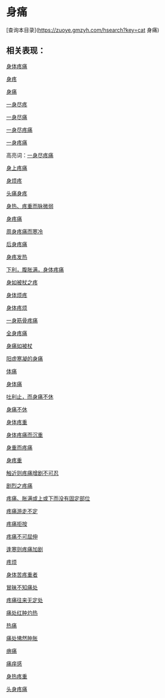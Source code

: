 # 身痛
[查询本目录](https://zuoye.gmzyh.com/hsearch?key=cat 身痛)

## 相关表现：

[身体疼痛](https://zuoye.gmzyh.com/search?key=身体疼痛)
[身疼](https://zuoye.gmzyh.com/search?key=身疼)
[身痛](https://zuoye.gmzyh.com/search?key=身痛)
[一身尽疼](https://zuoye.gmzyh.com/search?key=一身尽疼)
[一身尽痛](https://zuoye.gmzyh.com/search?key=一身尽痛)
[一身尽疼痛](https://zuoye.gmzyh.com/search?key=一身尽疼痛)
[一身疼痛](https://zuoye.gmzyh.com/search?key=一身疼痛)
高亮词：[一身尽疼痛](https://zuoye.gmzyh.com/search?key=一身尽疼痛)  
[身上疼痛](https://zuoye.gmzyh.com/search?key=身上疼痛)
[身烦疼](https://zuoye.gmzyh.com/search?key=身烦疼)
[头痛身疼](https://zuoye.gmzyh.com/search?key=头痛身疼)
[身热、疼重而脉微弱](https://zuoye.gmzyh.com/search?key=身热、疼重而脉微弱)
[身疼痛](https://zuoye.gmzyh.com/search?key=身疼痛)
[周身疼痛而寒冷](https://zuoye.gmzyh.com/search?key=周身疼痛而寒冷)
[后身疼痛](https://zuoye.gmzyh.com/search?key=后身疼痛)
[身疼发热](https://zuoye.gmzyh.com/search?key=身疼发热)
[下利，腹胀满，身体疼痛](https://zuoye.gmzyh.com/search?key=下利，腹胀满，身体疼痛)
[身如被杖之疼](https://zuoye.gmzyh.com/search?key=身如被杖之疼)
[身体烦疼](https://zuoye.gmzyh.com/search?key=身体烦疼)
[身体疼烦](https://zuoye.gmzyh.com/search?key=身体疼烦)
[一身筋骨疼痛](https://zuoye.gmzyh.com/search?key=一身筋骨疼痛)
[全身疼痛](https://zuoye.gmzyh.com/search?key=全身疼痛)
[身痛如被杖](https://zuoye.gmzyh.com/search?key=身痛如被杖)
[阳虚寒凝的身痛](https://zuoye.gmzyh.com/search?key=阳虚寒凝的身痛)
[体痛](https://zuoye.gmzyh.com/search?key=体痛)
[身体痛](https://zuoye.gmzyh.com/search?key=身体痛)
[吐利止，而身痛不休](https://zuoye.gmzyh.com/search?key=吐利止，而身痛不休)
[身痛不休](https://zuoye.gmzyh.com/search?key=身痛不休)
[身体疼重](https://zuoye.gmzyh.com/search?key=身体疼重)
[身体疼痛而沉重](https://zuoye.gmzyh.com/search?key=身体疼痛而沉重)
[身重而疼痛](https://zuoye.gmzyh.com/search?key=身重而疼痛)
[身疼重](https://zuoye.gmzyh.com/search?key=身疼重)
[触近则疼痛增剧不可忍](https://zuoye.gmzyh.com/search?key=触近则疼痛增剧不可忍)
[剧烈之疼痛](https://zuoye.gmzyh.com/search?key=剧烈之疼痛)
[疼痛、胀满或上或下而没有固定部位](https://zuoye.gmzyh.com/search?key=疼痛、胀满或上或下而没有固定部位)
[疼痛游走不定](https://zuoye.gmzyh.com/search?key=疼痛游走不定)
[疼痛拒按](https://zuoye.gmzyh.com/search?key=疼痛拒按)
[疼痛不可屈伸](https://zuoye.gmzyh.com/search?key=疼痛不可屈伸)
[逢寒则疼痛加剧](https://zuoye.gmzyh.com/search?key=逢寒则疼痛加剧)
[疼烦](https://zuoye.gmzyh.com/search?key=疼烦)
[身体苦疼重者](https://zuoye.gmzyh.com/search?key=身体苦疼重者)
[冒昧不知痛处](https://zuoye.gmzyh.com/search?key=冒昧不知痛处)
[疼痛往来无定处](https://zuoye.gmzyh.com/search?key=疼痛往来无定处)
[痛处红肿灼热](https://zuoye.gmzyh.com/search?key=痛处红肿灼热)
[热痛](https://zuoye.gmzyh.com/search?key=热痛)
[痛处怫然肿胀](https://zuoye.gmzyh.com/search?key=痛处怫然肿胀)
[痹痛](https://zuoye.gmzyh.com/search?key=痹痛)
[痛痒感](https://zuoye.gmzyh.com/search?key=痛痒感)
[身热疼重](https://zuoye.gmzyh.com/search?key=身热疼重)
[头身疼痛](https://zuoye.gmzyh.com/search?key=头身疼痛)
